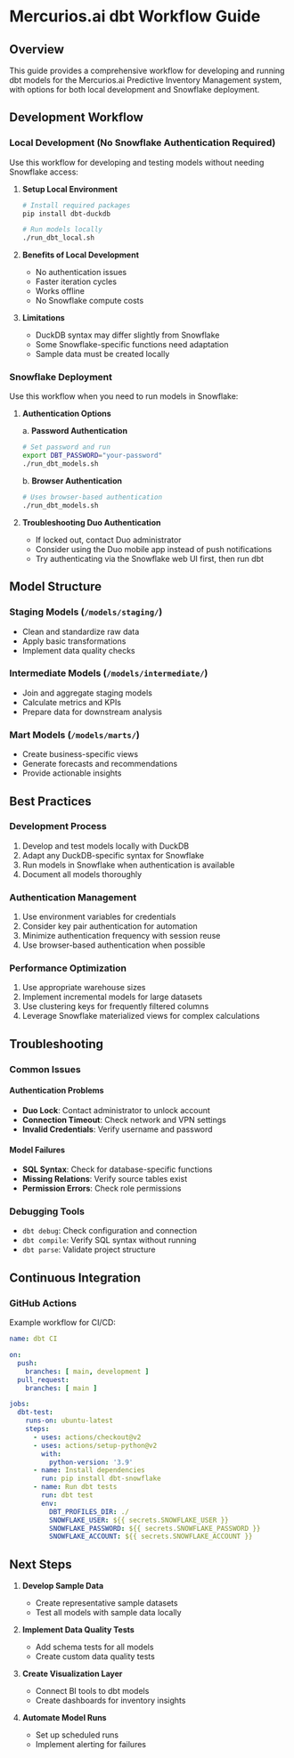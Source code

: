 # Mercurios.ai dbt Workflow Guide

## Overview
This guide provides a comprehensive workflow for developing and running dbt models for the Mercurios.ai Predictive Inventory Management system, with options for both local development and Snowflake deployment.

## Development Workflow

### Local Development (No Snowflake Authentication Required)
Use this workflow for developing and testing models without needing Snowflake access:

1. **Setup Local Environment**
   ```bash
   # Install required packages
   pip install dbt-duckdb
   
   # Run models locally
   ./run_dbt_local.sh
   ```

2. **Benefits of Local Development**
   - No authentication issues
   - Faster iteration cycles
   - Works offline
   - No Snowflake compute costs

3. **Limitations**
   - DuckDB syntax may differ slightly from Snowflake
   - Some Snowflake-specific functions need adaptation
   - Sample data must be created locally

### Snowflake Deployment
Use this workflow when you need to run models in Snowflake:

1. **Authentication Options**

   a. **Password Authentication**
   ```bash
   # Set password and run
   export DBT_PASSWORD="your-password"
   ./run_dbt_models.sh
   ```

   b. **Browser Authentication**
   ```bash
   # Uses browser-based authentication
   ./run_dbt_models.sh
   ```

2. **Troubleshooting Duo Authentication**
   - If locked out, contact Duo administrator
   - Consider using the Duo mobile app instead of push notifications
   - Try authenticating via the Snowflake web UI first, then run dbt

## Model Structure

### Staging Models (`/models/staging/`)
- Clean and standardize raw data
- Apply basic transformations
- Implement data quality checks

### Intermediate Models (`/models/intermediate/`)
- Join and aggregate staging models
- Calculate metrics and KPIs
- Prepare data for downstream analysis

### Mart Models (`/models/marts/`)
- Create business-specific views
- Generate forecasts and recommendations
- Provide actionable insights

## Best Practices

### Development Process
1. Develop and test models locally with DuckDB
2. Adapt any DuckDB-specific syntax for Snowflake
3. Run models in Snowflake when authentication is available
4. Document all models thoroughly

### Authentication Management
1. Use environment variables for credentials
2. Consider key pair authentication for automation
3. Minimize authentication frequency with session reuse
4. Use browser-based authentication when possible

### Performance Optimization
1. Use appropriate warehouse sizes
2. Implement incremental models for large datasets
3. Use clustering keys for frequently filtered columns
4. Leverage Snowflake materialized views for complex calculations

## Troubleshooting

### Common Issues

#### Authentication Problems
- **Duo Lock**: Contact administrator to unlock account
- **Connection Timeout**: Check network and VPN settings
- **Invalid Credentials**: Verify username and password

#### Model Failures
- **SQL Syntax**: Check for database-specific functions
- **Missing Relations**: Verify source tables exist
- **Permission Errors**: Check role permissions

### Debugging Tools
- `dbt debug`: Check configuration and connection
- `dbt compile`: Verify SQL syntax without running
- `dbt parse`: Validate project structure

## Continuous Integration

### GitHub Actions
Example workflow for CI/CD:
```yaml
name: dbt CI

on:
  push:
    branches: [ main, development ]
  pull_request:
    branches: [ main ]

jobs:
  dbt-test:
    runs-on: ubuntu-latest
    steps:
      - uses: actions/checkout@v2
      - uses: actions/setup-python@v2
        with:
          python-version: '3.9'
      - name: Install dependencies
        run: pip install dbt-snowflake
      - name: Run dbt tests
        run: dbt test
        env:
          DBT_PROFILES_DIR: ./
          SNOWFLAKE_USER: ${{ secrets.SNOWFLAKE_USER }}
          SNOWFLAKE_PASSWORD: ${{ secrets.SNOWFLAKE_PASSWORD }}
          SNOWFLAKE_ACCOUNT: ${{ secrets.SNOWFLAKE_ACCOUNT }}
```

## Next Steps

1. **Develop Sample Data**
   - Create representative sample datasets
   - Test all models with sample data locally

2. **Implement Data Quality Tests**
   - Add schema tests for all models
   - Create custom data quality tests

3. **Create Visualization Layer**
   - Connect BI tools to dbt models
   - Create dashboards for inventory insights

4. **Automate Model Runs**
   - Set up scheduled runs
   - Implement alerting for failures
